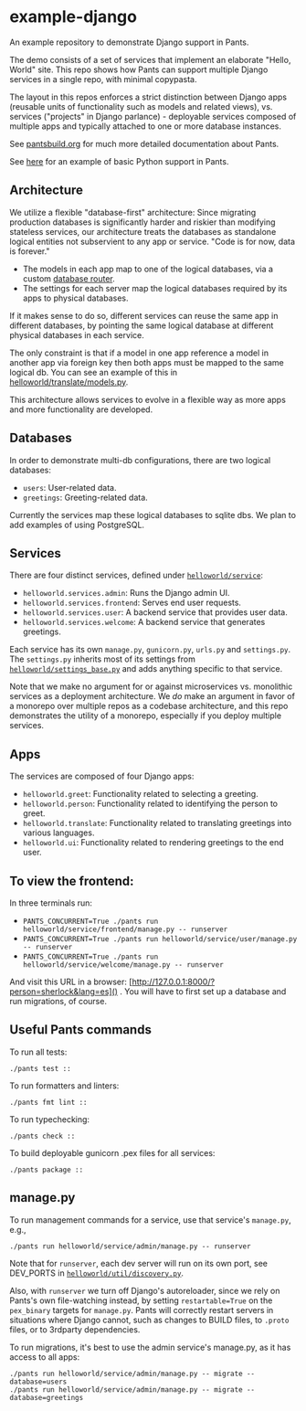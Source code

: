 # example-django

An example repository to demonstrate Django support in Pants.

The demo consists of a set of services that implement an elaborate "Hello, World" site.
This repo shows how Pants can support multiple Django services in a single repo, with
minimal copypasta.

The layout in this repos enforces a strict distinction between Django apps (reusable units of
functionality such as models and related views), vs. services ("projects" in Django parlance) -
deployable services composed of multiple apps and typically attached to one or more database instances.

See [pantsbuild.org](https://www.pantsbuild.org/) for much more detailed documentation about Pants.

See [here](https://github.com/pantsbuild/example-python) for an example of basic Python support in Pants.

## Architecture

We utilize a flexible "database-first" architecture: Since migrating production databases
is significantly harder and riskier than modifying stateless services, our architecture treats
the databases as standalone logical entities not subservient to any app or service.
"Code is for now, data is forever."

- The models in each app map to one of the logical databases, via a custom
  [database router](helloworld/util/per_app_db_router.py).
- The settings for each server map the logical databases required by its apps to physical databases.

If it makes sense to do so, different services can reuse the same app in different databases, by
pointing the same logical database at different physical databases in each service.

The only constraint is that if a model in one app reference a model in another app via foreign key
then both apps must be mapped to the same logical db. You can see an example of this in
[helloworld/translate/models.py](helloworld/translate/models.py).

This architecture allows services to evolve in a flexible way as more apps and more functionality
are developed.

## Databases

In order to demonstrate multi-db configurations, there are two logical databases:

- `users`: User-related data.
- `greetings`: Greeting-related data.

Currently the services map these logical databases to sqlite dbs.
We plan to add examples of using PostgreSQL.

## Services

 There are four distinct services, defined under [`helloworld/service`](helloworld/service):

- `helloworld.services.admin`: Runs the Django admin UI.
- `helloworld.services.frontend`: Serves end user requests.
- `helloworld.services.user`: A backend service that provides user data.
- `helloworld.services.welcome`: A backend service that generates greetings.

Each service has its own `manage.py`, `gunicorn.py`, `urls.py` and `settings.py`.
The `settings.py` inherits most of its settings from [`helloworld/settings_base.py`](helloworld/settings_base.py)
and adds anything specific to that service.

Note that we make no argument for or against microservices vs. monolithic services as a deployment
architecture. We *do* make an argument in favor of a monorepo over multiple repos as a codebase architecture,
and this repo demonstrates the utility of a monorepo, especially if you deploy multiple services.

## Apps

The services are composed of four Django apps:

- `helloworld.greet`: Functionality related to selecting a greeting.
- `helloworld.person`: Functionality related to identifying the person to greet.
- `helloworld.translate`: Functionality related to translating greetings into various languages.
- `helloworld.ui`: Functionality related to rendering greetings to the end user.

## To view the frontend:

In three terminals run:
- `PANTS_CONCURRENT=True ./pants run helloworld/service/frontend/manage.py -- runserver`
- `PANTS_CONCURRENT=True ./pants run helloworld/service/user/manage.py -- runserver`
- `PANTS_CONCURRENT=True ./pants run helloworld/service/welcome/manage.py -- runserver`

And visit this URL in a browser: [http://127.0.0.1:8000/?person=sherlock&lang=es]() .
You will have to first set up a database and run migrations, of course.

## Useful Pants commands

To run all tests:

```
./pants test ::
```

To run formatters and linters:

```
./pants fmt lint ::
```

To run typechecking:

```
./pants check ::
```

To build deployable gunicorn .pex files for all services:

```
./pants package ::
```

## manage.py

To run management commands for a service, use that service's `manage.py`, e.g.,

```
./pants run helloworld/service/admin/manage.py -- runserver
```

 Note that for `runserver`, each dev server will run on its own port, see DEV_PORTS in
[`helloworld/util/discovery.py`](helloworld/util/discovery.py).

Also, with `runserver` we turn off Django's autoreloader, since we rely on Pants's own
file-watching instead, by setting `restartable=True` on the `pex_binary` targets for `manage.py`.
Pants will correctly restart servers in situations where Django cannot, such as changes to 
BUILD files, to `.proto` files, or to 3rdparty dependencies.

To run migrations, it's best to use the admin service's manage.py, as it has access to
all apps:

```
./pants run helloworld/service/admin/manage.py -- migrate --database=users
./pants run helloworld/service/admin/manage.py -- migrate --database=greetings
```
